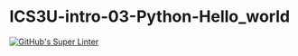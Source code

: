 # ICS3U-intro-03-Python-Hello_world

[![GitHub's Super Linter](https://github.com/Intro-03-Python-Hello_world/workflows/GitHub's%20Super%20Linter/badge.svg)](https://github.com/<OWNER>/<REPOSITORY>/actions)
